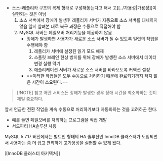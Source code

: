 

- 소스-레플리카 구조의 복제 형태로 구성해놓는다고 해서 고[[../가용성|가용성]]이 실현되는 것은 아님
	1. 소스 서버에서 장애가 발생후 레플리카 서버가 자동으로 소스 서버를 대체하지 않음
		앞서 살펴본 대로 복구 과정은 수동으로 직접해야 함
	2. MySQL 서버는 페일오버 처리기능을 제공하지 않음
		- 장애가 발생하면 사용자가 새로운 소스 서버가 될 수 있도록 일련의 작업을 수행해야 함
			1. 레플리카 서버에 설정된 읽기 모드 해제
			2. 스플릿 브레인 현상 방지를 위해 장애가 발생한 소스 서버에서 데이터 변경 실행 막기
			3. 애플리케이션 서버가 새로운 소스 서버를 바라보도록 커넥션 설정
		- ==이러한 작업들은 모두 수동으로 처리하기 떄문에 완료되기까지 적지 않은 시간이 소요된다.==

> [!NOTE] 참고
> 어떤 서비스든 장애가 발생한 경우 장애 시간을 최소화하는 것이 제일 중요하다.


앞서 언급한 전환 작업을 계속 수동으로 처리하기보다 자동화하는 것을 고려하곤 한다. 
- 예를 들면 페일오버를 처리하는 프로그램을 직접 개발
- 서드파티 HA솔루션 사용

MySQL 5.7.17 버전에서는 빌트인 형태의 HA 솔루션인 InnoDB 클러스터가 도입되면서 사용자는 좀 더 쉽고 편리하게 고가용성을 실현할 수 있게 됐다. 



[[InnoDB 클러스터 아키텍처]]